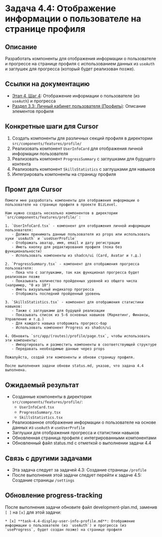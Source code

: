 # Задача 4.4: Отображение информации о пользователе на странице профиля

## Описание
Разработать компоненты для отображения информации о пользователе и прогрессе на странице профиля с использованием данных из `useAuth` и заглушек для прогресса (который будет реализован позже).

## Ссылки на документацию
- [Этап 4, Шаг 4](../BizLevel-%20План%20Реализации%20Проекта.%2031.03.rtf): Отображение информации о пользователе (из `useAuth`) и прогресса
- [Раздел 3.3: Личный кабинет пользователя (Профиль)](../Данные%20по%20МВП,%2025.04.pdf): Описание элементов профиля

## Конкретные шаги для Cursor
1. Создать компоненты для различных секций профиля в директории `src/components/features/profile/`
2. Реализовать компонент `UserInfoCard` для отображения личной информации пользователя
3. Реализовать компонент `ProgressSummary` с заглушками для будущего контента
4. Реализовать компонент `SkillsStatistics` с заглушками для навыков
5. Интегрировать компоненты на страницу профиля

## Промт для Cursor
```
Помоги мне разработать компоненты для отображения информации о пользователе на странице профиля в проекте BizLevel.

Нам нужно создать несколько компонентов в директории `src/components/features/profile/`:

1. `UserInfoCard.tsx` - компонент для отображения личной информации пользователя:
   - Должен принимать данные пользователя из props или использовать хуки `useAuth` и `useUserProfile`
   - Отображать аватар, имя, email и дату регистрации
   - Иметь кнопку для редактирования профиля (пока без функциональности)
   - Использовать компоненты из shadcn/ui (Card, Avatar и т.д.)

2. `ProgressSummary.tsx` - компонент для отображения прогресса пользователя:
   - Пока что с заглушками, так как функционал прогресса будет реализован позже
   - Показывать количество пройденных уровней из общего числа (например, "0 из 10")
   - Иметь визуальный индикатор прогресса
   - Отображать последний пройденный уровень

3. `SkillsStatistics.tsx` - компонент для отображения статистики навыков:
   - Также с заглушками для будущей реализации
   - Показывать список из 5-6 основных навыков (Маркетинг, Финансы, Управление и т.д.)
   - Для каждого навыка отображать прогресс-бар
   - Использовать компонент Progress из shadcn/ui

4. Обновить `src/app/(routes)/profile/page.tsx`, чтобы использовать эти компоненты:
   - Импортировать и разместить компоненты в соответствующей структуре
   - Передавать необходимые данные через props

Пожалуйста, создай эти компоненты и обнови страницу профиля.

После выполнения задачи обнови status.md, указав, что задача 4.4 выполнена.
```

## Ожидаемый результат
- Созданные компоненты в директории `src/components/features/profile/`:
  - `UserInfoCard.tsx`
  - `ProgressSummary.tsx`
  - `SkillsStatistics.tsx`
- Реализованное отображение информации о пользователе на основе данных из `useAuth` и `useUserProfile`
- Заглушки для отображения прогресса и статистики навыков
- Обновленная страница профиля с интегрированными компонентами
- Обновленный файл status.md с отметкой о выполнении задачи 4.4

## Связь с другими задачами
- Эта задача следует за задачей 4.3: Создание страницы `/profile`
- После выполнения этой задачи следует перейти к задаче 4.5: Создание страницы `/settings`

## Обновление progress-tracking
После выполнения задачи обновите файл development-plan.md, заменив `[ ]` на `[x]` для этой задачи:
```
* [x] **task-4.4-display-user-info-profile.md**: Отображение информации о пользователе (из `useAuth`) и прогресса (из `useProgress`, будет создан позже) на странице профиля
```
